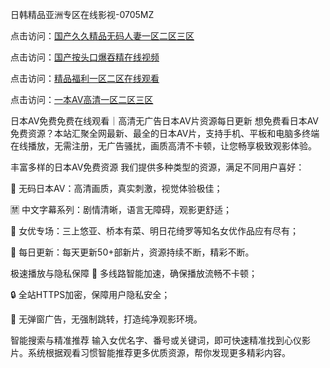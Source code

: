 
日韩精品亚洲专区在线影视-0705MZ


点击访问：<a href="https://gda-c7m.pages.dev/">国产久久精品无码人妻一区二区三区</a>

点击访问：<a href="https://bsdf-5f5.pages.dev/">国产按头口爆吞精在线视频</a>

点击访问：<a href="https://gsd-agv.pages.dev/">精品福利一区二区在线观看</a>

点击访问：<a href="https://fdhf-454.pages.dev">一本AV高清一区二区三区</a>



日本AV免费免费在线观看｜高清无广告日本AV片资源每日更新
想免费看日本AV免费资源？本站汇聚全网最新、最全的日本AV片，支持手机、平板和电脑多终端在线播放，无需注册，无广告骚扰，画质高清不卡顿，让您畅享极致观影体验。

丰富多样的日本AV免费资源
我们提供多种类型的资源，满足不同用户喜好：

🔞 无码日本AV：高清画质，真实刺激，视觉体验极佳；

🈲 中文字幕系列：剧情清晰，语言无障碍，观影更舒适；

🌟 女优专场：三上悠亚、桥本有菜、明日花绮罗等知名女优作品应有尽有；

📅 每日更新：每天更新50+部新片，资源持续不断，精彩不断。

极速播放与隐私保障
🚀 多线路智能加速，确保播放流畅不卡顿；

🔒 全站HTTPS加密，保障用户隐私安全；

🚫 无弹窗广告，无强制跳转，打造纯净观影环境。

智能搜索与精准推荐
输入女优名字、番号或关键词，即可快速精准找到心仪影片。系统根据观看习惯智能推荐更多优质资源，帮你发现更多精彩内容。



















<span style="display:none;">[Canonical link]( https://github.com/sec20250705/sec15 ）</span>
